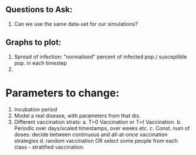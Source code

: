 ## Questions to Ask: 

1. Can we use the same data-set for our simulations?

## Graphs to plot: 

1. Spread of infection: "normalised" percent of infected pop./ susceptible pop. in each timestep
2.  

# Parameters to change: 

1. Incubation period 
2. Model a real disease, with parameters from that dis. 
3. Different vaccination strats: 
    a. T=0 Vaccination or T=t Vaccination. 
    b. Periodic over days/scaled timestamps, over weeks etc.
    c. Const. num of doses: decide between continuous and all-at-once vaccination strategies 
    d. random vaccination OR select some people from each class - stratified vaccination. 